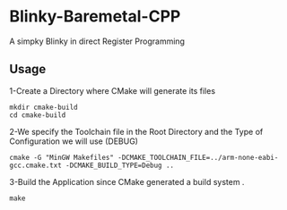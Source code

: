 # Blinky-Baremetal-CPP
A simpky Blinky in direct Register Programming


## Usage  
1-Create a Directory where CMake will generate its files  
```
mkdir cmake-build  
cd cmake-build
```  
2-We specify the Toolchain file in the Root Directory and the Type of Configuration we will use (DEBUG)  
```
cmake -G "MinGW Makefiles" -DCMAKE_TOOLCHAIN_FILE=../arm-none-eabi-gcc.cmake.txt -DCMAKE_BUILD_TYPE=Debug ..
```  
3-Build the Application since CMake generated a build system .
```
make
```


